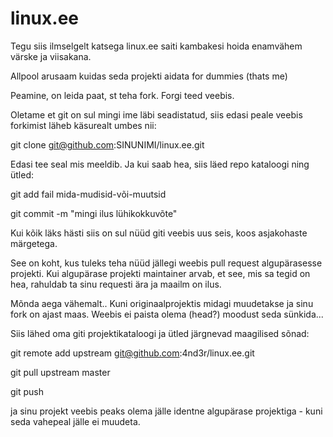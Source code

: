 linux.ee
========

Tegu siis ilmselgelt katsega linux.ee saiti kambakesi hoida enamvähem värske ja viisakana.

Allpool arusaam kuidas seda projekti aidata for dummies (thats me)

Peamine, on leida paat, st teha fork.
Forgi teed veebis.

Oletame et git on sul mingi ime läbi seadistatud, siis edasi peale veebis forkimist läheb käsurealt umbes nii:

  git clone git@github.com:SINUNIMI/linux.ee.git

Edasi tee seal mis meeldib. Ja kui saab hea, siis läed repo kataloogi ning ütled:

  git add fail mida-mudisid-või-muutsid

  git commit -m "mingi ilus lühikokkuvõte" 

Kui kõik läks hästi siis on sul nüüd giti veebis uus seis, koos asjakohaste märgetega.

See on koht, kus tuleks teha nüüd jällegi weebis pull request algupärasesse projekti. 
Kui algupärase projekti maintainer arvab, et see, mis sa tegid on hea, rahuldab ta sinu requesti ära ja maailm on ilus.

Mõnda aega vähemalt.. Kuni originaalprojektis midagi muudetakse ja sinu fork on ajast maas. 
Weebis ei paista olema (head?) moodust seda sünkida...

Siis lähed oma giti projektikataloogi ja ütled järgnevad maagilised sõnad:

  git remote add upstream git@github.com:4nd3r/linux.ee.git

  git pull upstream master

  git push

ja sinu projekt veebis peaks olema jälle identne algupärase projektiga - kuni seda vahepeal jälle ei muudeta.




